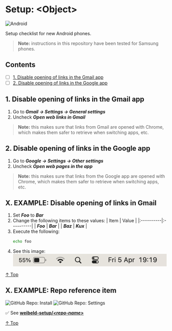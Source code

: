 # Setup: \<Object>

![Android](https://raw.githubusercontent.com/weibeld-setup/.github/main/badge/android.svg)

Setup checklist for new Android phones.

> **Note:** instructions in this repository have been tested for Samsung phones.

## Contents

<!--
  To generate the table of contents (ToC) with Vim:
    1. Make sure https://github.com/mzlogin/vim-markdown-toc is installed
    2. Execute: :let g:vmt_list_item_char = '- [ ]'
    3. Remove '<DELETE>' from the below comment
    4. Save the file (table of contents is automatically regenerated on save)
    5. Re-add '<DELETE>' to prevent accidential regeneration of ToC 
-->

<!-- DELETE vim-markdown-toc GFM -->

- [ ] [1. Disable opening of links in the Gmail app](#1-disable-opening-of-links-in-the-gmail-app)
- [ ] [2. Disable opening of links in the Google app](#2-disable-opening-of-links-in-the-google-app)

<!-- vim-markdown-toc -->

## 1. Disable opening of links in the Gmail app

1. Go to _**Gmail → Settings → General settings**_
1. Uncheck _**Open web links in Gmail**_

> **Note:** this makes sure that links from Gmail are opened with Chrome, which makes them safer to retrieve when switching apps, etc.

## 2. Disable opening of links in the Google app

1. Go to _**Google → Settings → Other settings**_
1. Uncheck _**Open web pages in the app**_

> **Note:** this makes sure that links from the Google app are opened with Chrome, which makes them safer to retrieve when switching apps, etc.

## X. EXAMPLE: Disable opening of links in Gmail

1. Set _**Foo**_ to _**Bar**_
1. Change the following items to these values:
   | Item      | Value     |
   |:----------|:----------|
   | _**Foo**_ | _**Bar**_ |
   | _**Baz**_ | _**Kux**_ |
1. Execute the following:
   ```bash
   echo foo
   ```
1. See this image:<br />
   ![Image](res/image.png)

[↑ Top](#contents)

## X. EXAMPLE: Repo reference item

![GitHub Repo: Install](https://raw.githubusercontent.com/weibeld-setup/.github/main/badge/github-repo-install.svg)
![GitHub Repo: Settings](https://raw.githubusercontent.com/weibeld-setup/.github/main/badge/github-repo-settings.svg)

✅ See [**weibeld-setup/_\<repo-name>_**](https://github.com/weibeld-setup/)

[↑ Top](#contents)
